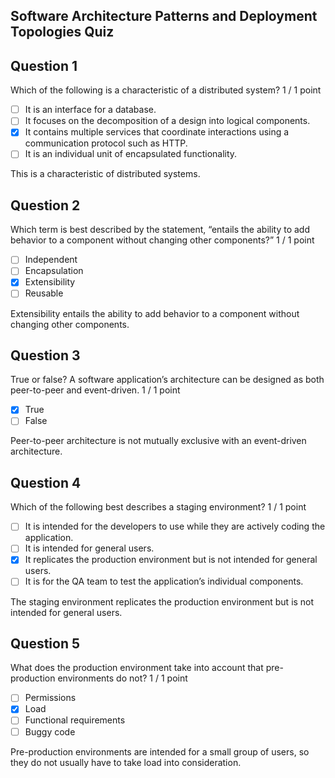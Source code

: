 ## Software Architecture Patterns and Deployment Topologies Quiz

## Question 1

Which of the following is a characteristic of a distributed system? 1 / 1 point

- [ ] It is an interface for a database.
- [ ] It focuses on the decomposition of a design into logical components.
- [x] It contains multiple services that coordinate interactions using a communication protocol such as HTTP.
- [ ] It is an individual unit of encapsulated functionality.

This is a characteristic of distributed systems.

## Question 2

Which term is best described by the statement, “entails the ability to add behavior to a component without changing other components?” 1 / 1 point

- [ ] Independent
- [ ] Encapsulation
- [x] Extensibility
- [ ] Reusable

Extensibility entails the ability to add behavior to a component without changing other components.

## Question 3

True or false? A software application’s architecture can be designed as both peer-to-peer and event-driven. 1 / 1 point

- [x] True
- [ ] False

Peer-to-peer architecture is not mutually exclusive with an event-driven architecture.

## Question 4

Which of the following best describes a staging environment? 1 / 1 point

- [ ] It is intended for the developers to use while they are actively coding the application.
- [ ] It is intended for general users.
- [x] It replicates the production environment but is not intended for general users.
- [ ] It is for the QA team to test the application’s individual components.

The staging environment replicates the production environment but is not intended for general users.

## Question 5

What does the production environment take into account that pre-production environments do not? 1 / 1 point

- [ ] Permissions
- [x] Load
- [ ] Functional requirements
- [ ] Buggy code

Pre-production environments are intended for a small group of users, so they do not usually have to take load into consideration.

